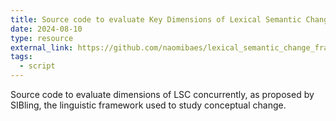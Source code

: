 ```yaml
---
title: Source code to evaluate Key Dimensions of Lexical Semantic Change (SIBling 1.0)
date: 2024-08-10
type: resource
external_link: https://github.com/naomibaes/lexical_semantic_change_framework
tags:
  - script 
---
```


Source code to evaluate dimensions of LSC concurrently, as proposed by SIBling, the linguistic framework used to study conceptual change.

<!--more-->
